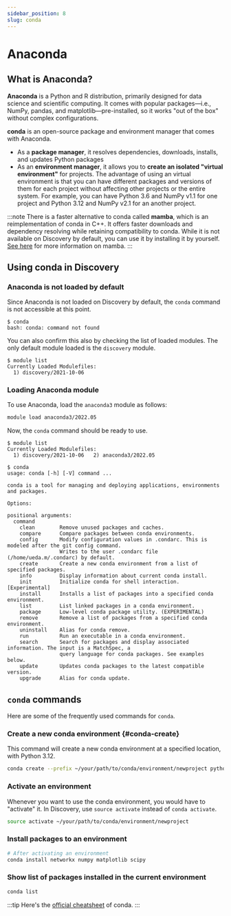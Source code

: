 ```yaml
---
sidebar_position: 8
slug: conda
---
```


# Anaconda

## What is Anaconda?

**Anaconda** is a Python and R distribution, primarily designed for data science and scientific computing. It comes with popular packages―i.e.,  NumPy, pandas, and matplotlib―pre-installed, so it works "out of the box" without complex configurations.

**conda** is an open-source package and environment manager that comes with Anaconda. 
- As a **package manager**, it resolves dependencies, downloads, installs, and updates Python packages
- As an **environment manager**, it allows you to **create an isolated "virtual environment"** for projects. The advantage of using an virtual environment is that you can have different packages and versions of them for each project without affecting other projects or the entire system. For example, you can have Python 3.6 and NumPy v1.1 for one project and Python 3.12 and NumPy v2.1 for an another project.

:::note
There is a faster alternative to conda called **mamba**, which is an reimplementation of conda in C++. It offers faster downloads and dependency resolving while retaining compatibility to conda. While it is not available on Discovery by default, you can use it by installing it by yourself. [See here](https://github.com/mamba-org/mamba) for more information on mamba.
:::


## Using conda in Discovery

### Anaconda is not loaded by default
Since Anaconda is not loaded on Discovery by default, the `conda` command is not accessible at this point.

```shell-session
$ conda
bash: conda: command not found
```

You can also confirm this also by checking the list of loaded modules. The only default module loaded is the `discovery` module.
```shell-session
$ module list
Currently Loaded Modulefiles:
  1) discovery/2021-10-06
```

### Loading Anaconda module
To use Anaconda, load the `anaconda3` module as follows:
```sh
module load anaconda3/2022.05
```

Now, the `conda` command should be ready to use.
```shell-session
$ module list
Currently Loaded Modulefiles:
  1) discovery/2021-10-06   2) anaconda3/2022.05
```
```shell-session
$ conda
usage: conda [-h] [-V] command ...

conda is a tool for managing and deploying applications, environments and packages.

Options:

positional arguments:
  command
    clean        Remove unused packages and caches.
    compare      Compare packages between conda environments.
    config       Modify configuration values in .condarc. This is modeled after the git config command.
                 Writes to the user .condarc file (/home/ueda.m/.condarc) by default.
    create       Create a new conda environment from a list of specified packages.
    info         Display information about current conda install.
    init         Initialize conda for shell interaction. [Experimental]
    install      Installs a list of packages into a specified conda environment.
    list         List linked packages in a conda environment.
    package      Low-level conda package utility. (EXPERIMENTAL)
    remove       Remove a list of packages from a specified conda environment.
    uninstall    Alias for conda remove.
    run          Run an executable in a conda environment.
    search       Search for packages and display associated information. The input is a MatchSpec, a
                 query language for conda packages. See examples below.
    update       Updates conda packages to the latest compatible version.
    upgrade      Alias for conda update.
```


## `conda` commands

Here are some of the frequently used commands for `conda`.

### Create a new conda environment {#conda-create}
This command will create a new conda environment at a specified location, with Python 3.12.
```sh
conda create --prefix ~/your/path/to/conda/environment/newproject python=3.12
```

### Activate an environment
Whenever you want to use the conda environment, you would have to "activate" it.
In Discovery, use `source activate` instead of `conda activate`.
```sh
source activate ~/your/path/to/conda/environment/newproject
```

### Install packages to an environment
```sh
# After activating an environment
conda install networkx numpy matplotlib scipy
```

### Show list of packages installed in the current environment
```sh
conda list
```

:::tip
Here's the [official cheatsheet](https://docs.conda.io/projects/conda/en/latest/user-guide/cheatsheet.html) of conda.
:::